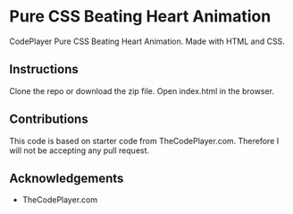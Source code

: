 # Pure CSS Beating Heart Animation
CodePlayer Pure CSS Beating Heart Animation. Made with HTML and CSS.

## Instructions
Clone the repo or download the zip file. Open index.html in the browser.

## Contributions
This code is based on starter code from TheCodePlayer.com. Therefore I will not be accepting any pull request.

## Acknowledgements
* TheCodePlayer.com
